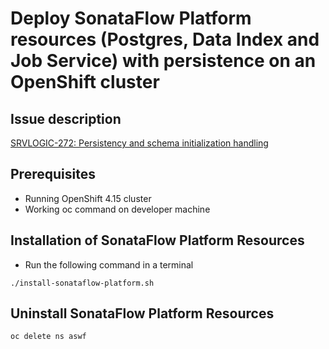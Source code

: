 # Deploy SonataFlow Platform resources (Postgres, Data Index and Job Service) with persistence on an OpenShift cluster

## Issue description
[SRVLOGIC-272: Persistency and schema initialization handling](https://issues.redhat.com/browse/SRVLOGIC-272)

## Prerequisites
* Running OpenShift 4.15 cluster
* Working oc command on developer machine

## Installation of SonataFlow Platform Resources
* Run the following command in a terminal
```shell
./install-sonataflow-platform.sh
```

## Uninstall SonataFlow Platform Resources
```shell
oc delete ns aswf
```

